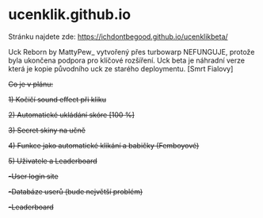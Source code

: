# ucenklik.github.io
Stránku najdete zde: https://ichdontbegood.github.io/ucenklikbeta/

Uck Reborn by MattyPew_ vytvořený přes turbowarp NEFUNGUJE, protože byla ukončena podpora pro klíčové rozšíření.
Uck beta je náhradní verze která je kopie původního uck ze starého deploymentu.
[Smrt Fialovy]








~~Co je v plánu:~~

~~1) Kočičí sound effect při kliku~~

~~2) Automatické ukládání skóre [100 %]~~

~~3) Secret skiny na učně~~

~~4) Funkce jako automatické klikání a babičky (Femboyové)~~

~~5) Uživatele a Leaderboard~~

 ~~-User login site~~
 
 ~~-Databáze userů (bude největší problém)~~
 
  ~~-Leaderboard~~ 
  
